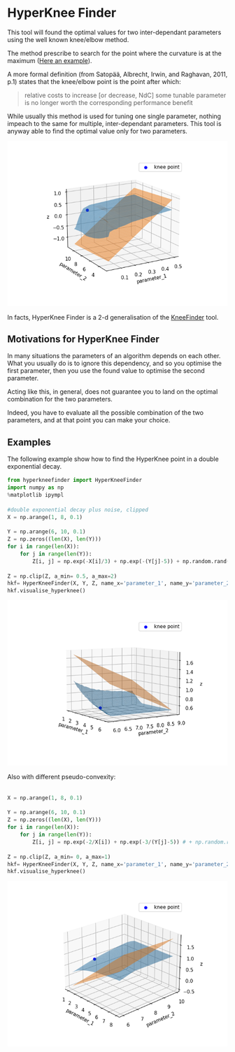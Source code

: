 # HyperKnee Finder

This tool will found the optimal values for two inter-dependant parameters using the well known knee/elbow method.

The method prescribe to search for the point where the curvature is at the maximum ([Here an example](https://en.wikipedia.org/wiki/Elbow_method_(clustering))).

A more formal definition (from Satopää, Albrecht, Irwin, and Raghavan, 2011, p.1) states that the knee/elbow point is the point after which:

> relative costs to increase [or decrease, NdC] some tunable parameter is no longer worth the corresponding performance benefit

While usually this method is used for tuning one single parameter, nothing impeach to the same for  multiple, 
inter-dependant parameters. This tool is anyway able to find the optimal value only for two parameters.

![Plot of the HyperKnee](./notebooks/hk_plot.png)

In facts, HyperKnee Finder is a 2-d generalisation of the [KneeFinder](https://github.com/vlavorini/kneefinder) tool.

## Motivations for HyperKnee Finder
In many situations the parameters of an algorithm depends on each other.  What you usually do is to ignore this 
dependency, and so you optimise the first parameter, then you use the found value to optimise the second parameter. 

Acting like this, in general, does not guarantee you to land on the optimal combination for the two parameters.

Indeed, you have to evaluate all the possible combination of the two parameters, and at that point
you can make your choice.


## Examples
The following example show how to find the HyperKnee point in a double exponential decay.
```python
from hyperkneefinder import HyperKneeFinder
import numpy as np
%matplotlib ipympl

#double exponential decay plus noise, clipped
X = np.arange(1, 8, 0.1)

Y = np.arange(6, 10, 0.1)
Z = np.zeros((len(X), len(Y)))
for i in range(len(X)):
    for j in range(len(Y)):
        Z[i, j] = np.exp(-X[i]/3) + np.exp(-(Y[j]-5)) + np.random.rand()/45

Z = np.clip(Z, a_min= 0.5, a_max=2)
hkf= HyperKneeFinder(X, Y, Z, name_x='parameter_1', name_y='parameter_2', clean_data=True, clean_threshold=0.8)
hkf.visualise_hyperknee()
```

![Plot of the HyperKnee](./notebooks/hk_plot2.png)

Also with different pseudo-convexity:

```python

X = np.arange(1, 8, 0.1)

Y = np.arange(6, 10, 0.1)
Z = np.zeros((len(X), len(Y)))
for i in range(len(X)):
    for j in range(len(Y)):
        Z[i, j] = np.exp(-2/X[i]) + np.exp(-3/(Y[j]-5)) # + np.random.rand()/15
        
Z = np.clip(Z, a_min= 0, a_max=1)
hkf= HyperKneeFinder(X, Y, Z, name_x='parameter_1', name_y='parameter_2', clean_data=True, clean_threshold=0.8)
hkf.visualise_hyperknee()
```


![Plot of the HyperKnee](./notebooks/hk_plot3.png)